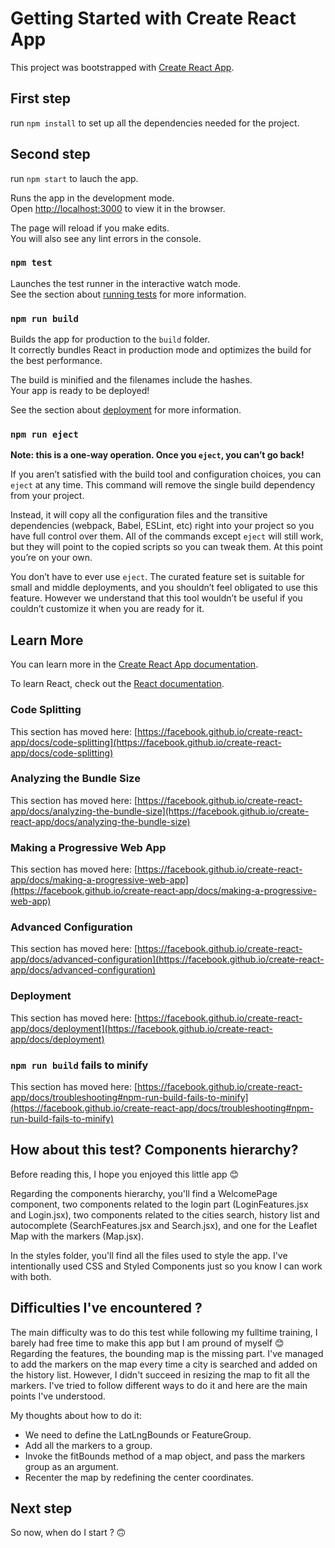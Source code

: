 # Getting Started with Create React App

This project was bootstrapped with [Create React App](https://github.com/facebook/create-react-app).

## First step

run `npm install` to set up all the dependencies needed for the project.

## Second step

run `npm start` to lauch the app.

Runs the app in the development mode.\
Open [http://localhost:3000](http://localhost:3000) to view it in the browser.

The page will reload if you make edits.\
You will also see any lint errors in the console.

### `npm test`

Launches the test runner in the interactive watch mode.\
See the section about [running tests](https://facebook.github.io/create-react-app/docs/running-tests) for more information.

### `npm run build`

Builds the app for production to the `build` folder.\
It correctly bundles React in production mode and optimizes the build for the best performance.

The build is minified and the filenames include the hashes.\
Your app is ready to be deployed!

See the section about [deployment](https://facebook.github.io/create-react-app/docs/deployment) for more information.

### `npm run eject`

**Note: this is a one-way operation. Once you `eject`, you can’t go back!**

If you aren’t satisfied with the build tool and configuration choices, you can `eject` at any time. This command will remove the single build dependency from your project.

Instead, it will copy all the configuration files and the transitive dependencies (webpack, Babel, ESLint, etc) right into your project so you have full control over them. All of the commands except `eject` will still work, but they will point to the copied scripts so you can tweak them. At this point you’re on your own.

You don’t have to ever use `eject`. The curated feature set is suitable for small and middle deployments, and you shouldn’t feel obligated to use this feature. However we understand that this tool wouldn’t be useful if you couldn’t customize it when you are ready for it.

## Learn More

You can learn more in the [Create React App documentation](https://facebook.github.io/create-react-app/docs/getting-started).

To learn React, check out the [React documentation](https://reactjs.org/).

### Code Splitting

This section has moved here: [https://facebook.github.io/create-react-app/docs/code-splitting](https://facebook.github.io/create-react-app/docs/code-splitting)

### Analyzing the Bundle Size

This section has moved here: [https://facebook.github.io/create-react-app/docs/analyzing-the-bundle-size](https://facebook.github.io/create-react-app/docs/analyzing-the-bundle-size)

### Making a Progressive Web App

This section has moved here: [https://facebook.github.io/create-react-app/docs/making-a-progressive-web-app](https://facebook.github.io/create-react-app/docs/making-a-progressive-web-app)

### Advanced Configuration

This section has moved here: [https://facebook.github.io/create-react-app/docs/advanced-configuration](https://facebook.github.io/create-react-app/docs/advanced-configuration)

### Deployment

This section has moved here: [https://facebook.github.io/create-react-app/docs/deployment](https://facebook.github.io/create-react-app/docs/deployment)

### `npm run build` fails to minify

This section has moved here: [https://facebook.github.io/create-react-app/docs/troubleshooting#npm-run-build-fails-to-minify](https://facebook.github.io/create-react-app/docs/troubleshooting#npm-run-build-fails-to-minify)


## How about this test? Components hierarchy?

Before reading this, I hope you enjoyed this little app 😊

Regarding the components hierarchy, you'll find a WelcomePage component, two components related to the login part (LoginFeatures.jsx and Login.jsx), two components related to the cities search, history list and autocomplete (SearchFeatures.jsx and Search.jsx), and one for the Leaflet Map with the markers (Map.jsx).

In the styles folder, you'll find all the files used to style the app. I've intentionally used CSS and Styled Components just so you know I can work with both.

## Difficulties I've encountered ? 

The main difficulty was to do this test while following my fulltime training, I barely had free time to make this app but I am pround of myself 😊
Regarding the features, the bounding map is the missing part. I've managed to add the markers on the map every time a city is searched and added on the history list. However, I didn't succeed in resizing the map to fit all the markers. I've tried to follow different ways to do it and here are the main points I've understood. 

My thoughts about how to do it:

- We need to define the LatLngBounds or FeatureGroup.
- Add all the markers to a group.
- Invoke the fitBounds method of a map object, and pass the markers group as an argument.
- Recenter the map by redefining the center coordinates.

## Next step

So now, when do I start ? 🙃